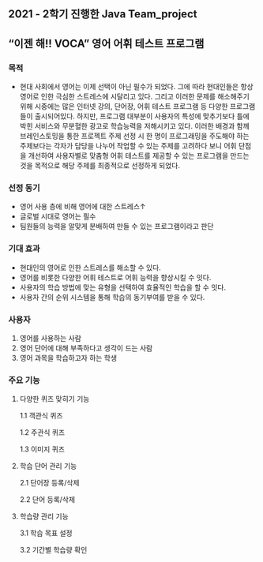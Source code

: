 ## **2021 - 2학기 진행한 Java Team_project**

## “이젠 해!! VOCA” 영어 어휘 테스트 프로그램

### 목적

- 현대 사회에서 영어는 이제 선택이 아닌 필수가 되었다. 그에 따라 현대인들은 항상 영어로 인한 극심한 스트레스에 시달리고 있다. 그리고 이러한 문제를 해소해주기 위해 시중에는 많은 인터넷 강의, 단어장, 어휘 테스트 프로그램 등 다양한 프로그램들이 출시되어있다. 하지만, 프로그램 대부분이 사용자의 특성에 맞추기보다 틀에 박힌 서비스와 무분혈한 광고로 학습능력을 저해시키고 있다. 이러한 배경과 함께 브레인스토밍을 통한 프로젝트 주제 선정 시 한 명이 프로그래밍을 주도해야 하는 주제보다는 각자가 담당을 나누어 작업할 수 있는 주제를 고려하다 보니 어휘 단점을 개선하여 사용자별로 맞춤형 어휘 테스트를 제공할 수 있는 프로그램을 만드는 것을 목적으로 해당 주제를 최종적으로 선정하게 되었다.

### 선정 동기

- 영어 사용 층에 비해 영어에 대한 스트레스↑
- 글로벌 시대로 영어는 필수
- 팀원들의 능력을 알맞게 분배하여 만들 수 있는 프로그램이라고 판단

### 기대 효과

- 현대인의 영어로 인한 스트레스를 해소할 수 있다.
- 영어를 비롯한 다양한 어휘 테스트로 어휘 능력을 향상시킬 수 잇다.
- 사용자의 학습 방법에 맞는 유형을 선택하여 효율적인 학습을 할 수 잇다.
- 사용자 간의 순위 시스템을 통해 학습의 동기부여를 받을 수 있다.

### 사용자

1. 영어를 사용하는 사람
2. 영어 단어에 대해 부족하다고 생각이 드는 사람
3. 영어 과목을 학습하고자 하는 학생 

### 주요 기능

1. 다양한 퀴즈 맞히기 기능
    
    1.1 객관식 퀴즈
    
    1.2 주관식 퀴즈
    
    1.3 이미지 퀴즈
    
2. 학습 단어 관리 기능
    
    2.1 단어장 등록/삭제
    
    2.2 단어 등록/삭제
    
3. 학습량 관리 기능
    
    3.1 학습 목표 설정
    
    3.2 기간별 학습량 확인
